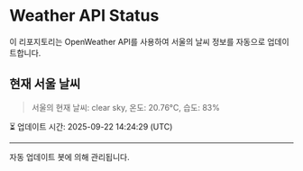 
# Weather API Status

이 리포지토리는 OpenWeather API를 사용하여 서울의 날씨 정보를 자동으로 업데이트합니다.

## 현재 서울 날씨
> 서울의 현재 날씨: clear sky, 온도: 20.76°C, 습도: 83%

⏳ 업데이트 시간: 2025-09-22 14:24:29 (UTC)

---
자동 업데이트 봇에 의해 관리됩니다.
